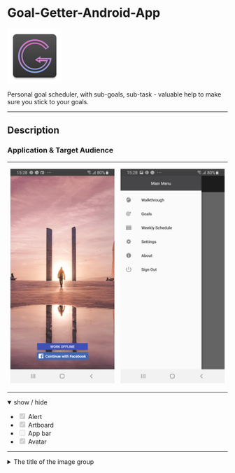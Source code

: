 # Goal-Getter-Android-App

<img src="app/src/main/res/mipmap-xxhdpi/ic_launcher_goal_getter_app.png" alt="Image SunraySeo Logo" width="125" style="max-width: 30%;">
<p>Personal goal scheduler, with sub-goals, sub-task - valuable help to make sure you stick to your goals.</p>

<hr>
<h2>Description</h2>
<h3>Application & Target Audience</h3>
<p></p>
<table cellspacing="20" width="50%">
      <tr>
        <td>
          <p align="center" dir="auto">
            <a target="_blank" rel="noopener noreferrer" href="/app/screencasts/img/screen1_homepage.jpg">
              <img src="/app/screencasts/img/screen1_homepage.jpg" alt="Goal Getter Homepage" width="738" style="max-width: 100%;">
            </a>
          </p>
        </td>
        <td>
          <p align="center" dir="auto">
            <a target="_blank" rel="noopener noreferrer" href="/app/screencasts/img/screen2_main_menu.jpg">
              <img src="/app/screencasts/img/screen2_main_menu.jpg" alt="Goal Getter Main Menu" width="738" style="max-width: 100%;">
            </a>
          </p>
        </td>
      </tr>
</table>


<details open="">
  <summary>
    show / hide
  </summary>
  <ul class="contains-task-list">
    <li class="task-list-item"><input type="checkbox" id="" disabled="" class="task-list-item-checkbox" checked="" wtx-context="F568DCF6-B057-4A3D-8D28-CC5FA26020AA"> Alert</li>
    <li class="task-list-item"><input type="checkbox" id="" disabled="" class="task-list-item-checkbox" checked="" wtx-context="F0112F11-8E81-4005-8028-C413CB19C2C2"> Artboard</li>
    <li class="task-list-item"><input type="checkbox" id="" disabled="" class="task-list-item-checkbox" wtx-context="70E7E1DA-0B89-4FFC-A343-198EEDC998DE"> App bar</li>
    <li class="task-list-item"><input type="checkbox" id="" disabled="" class="task-list-item-checkbox" checked="" wtx-context="6EAC17E6-7977-4FCF-8202-0902756640B6"> Avatar
  </ul>
</details>

<hr>
<details>
  <summary>The title of the image group</summary><details>
  <img src="/app/screencasts/img/screen1_homepage.jpg" name="image-name">
  <img src="/app/screencasts/img/screen2_main_menu.jpg" name="image-name">
  <img src="/app/screencasts/img/screen3_add_new_goal.jpg" name="image-name">
</details>
